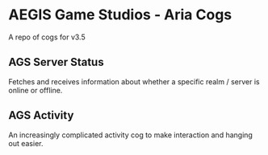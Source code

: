 # AEGIS Game Studios - Aria Cogs
A repo of cogs for v3.5

## AGS Server Status
Fetches and receives information about whether a specific realm / server is online or offline.

## AGS Activity
An increasingly complicated activity cog to make interaction and hanging out easier.
